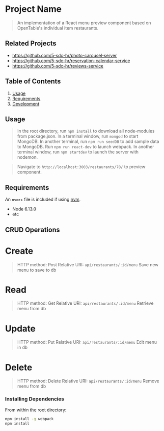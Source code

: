 # Project Name

> An implementation of a React menu preview component based on OpenTable's individual item restaurants.


## Related Projects

  - https://github.com/5-sdc-hr/photo-carousel-server
  - https://github.com/5-sdc-hr/reservation-calendar-service
  - https://github.com/5-sdc-hr/reviews-service

## Table of Contents

1. [Usage](#Usage)
1. [Requirements](#requirements)
1. [Development](#development)

## Usage

> In the root directory, run `npm install` to download all node-modules from package.json.
> In a terminal window, run `mongod` to start MongoDB. 
> In another terminal, run `npm run seedDB` to add sample data to MongoDB.
> Run `npm run react-dev` to launch webpack.
> In another terminal window, run `npm startdev` to launch the server with nodemon.

> Navigate to `http://localhost:3003/restaurants/70/` to preview component.

## Requirements

An `nvmrc` file is included if using [nvm](https://github.com/creationix/nvm).

- Node 6.13.0
- etc

## CRUD Operations
# Create
> HTTP method: Post
> Relative URI: `api/restaurants/:id/menu`
> Save new menu to save to db

# Read
> HTTP method: Get
> Relative URI: `api/restaurants/:id/menu`
> Retrieve menu from db

# Update
> HTTP method: Put
> Relative URI: `api/restaurants/:id/menu`
> Edit menu in db

# Delete
> HTTP method: Delete
> Relative URI: `api/restaurants/:id/menu`
> Remove menu from db

### Installing Dependencies

From within the root directory:

```sh
npm install -g webpack
npm install
```

